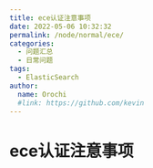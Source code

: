 ```yaml
---
title: ece认证注意事项
date: 2022-05-06 10:32:32
permalink: /node/normal/ece/
categories:
  - 问题汇总
  - 日常问题
tags:
  - ElasticSearch
author: 
  name: Orochi
  #link: https://github.com/kevin
---
```

# ece认证注意事项
